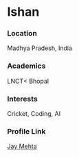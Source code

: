 # Ishan

### Location

Madhya Pradesh, India

### Academics

LNCT< Bhopal

### Interests

Cricket, Coding, AI

### Profile Link

[Jay Mehta](https://github.com/jaymehta002)
